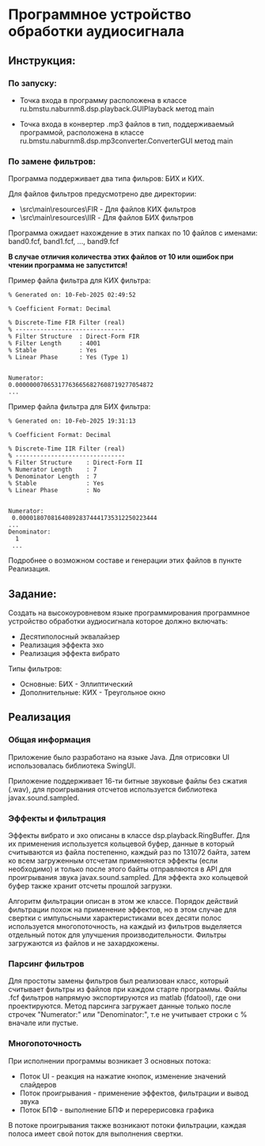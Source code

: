# Программное устройство обработки аудиосигнала

## Инструкция:

### По запуску:
* Точка входа в программу расположена в классе ru.bmstu.naburnm8.dsp.playback.GUIPlayback метод main

* Точка входа в конвертер .mp3 файлов в тип, поддерживаемый программой, расположена в классе ru.bmstu.naburnm8.dsp.mp3converter.ConverterGUI метод main

### По замене фильтров:

Программа поддерживает два типа фильров: БИХ и КИХ.

Для файлов фильтров предусмотрено две директории:

* \src\main\resources\FIR - Для файлов КИХ фильтров
* \src\main\resources\IIR - Для файлов БИХ фильтров

Программа ожидает нахождение в этих папках по 10 файлов с именами: band0.fcf, band1.fcf, ..., band9.fcf

**В случае отличия количества этих файлов от 10 или ошибок при чтении программа не запустится!**



Пример файла фильтра для КИХ фильтра:

```% Generated by MATLAB(R) 24.1 and Signal Processing Toolbox 24.1.
% Generated on: 10-Feb-2025 02:49:52

% Coefficient Format: Decimal

% Discrete-Time FIR Filter (real)         
% -------------------------------         
% Filter Structure  : Direct-Form FIR     
% Filter Length     : 4001                
% Stable            : Yes                 
% Linear Phase      : Yes (Type 1)


Numerator:                                
0.000000070653177636656827608719277054872
...
```

Пример файла фильтра для БИХ фильтра:

```% Generated by MATLAB(R) 24.1 and Signal Processing Toolbox 24.1.
% Generated on: 10-Feb-2025 19:31:13

% Coefficient Format: Decimal

% Discrete-Time IIR Filter (real)          
% -------------------------------          
% Filter Structure    : Direct-Form II     
% Numerator Length    : 7                  
% Denominator Length  : 7                  
% Stable              : Yes                
% Linear Phase        : No                 

                                          
Numerator:                                 
 0.000018070816408928374441735312250223444 
...
Denominator:                               
  1                                        
 ...

```
Подробнее о возможном составе и генерации этих файлов в пункте Реализация.
## Задание:

Создать на высокоуровневом языке программирования программное устройство обработки аудиосигнала которое должно включать:

* Десятиполосный эквалайзер
* Реализация эффекта эхо
* Реализация эффекта вибрато

Типы фильтров:
* Основные: БИХ - Эллиптический
* Дополнительные: КИХ - Треугольное окно

## Реализация

### Общая информация

Приложение было разработано на языке Java. Для отрисовки UI использовалась библиотека SwingUI.

Приложение поддерживает 16-ти битные звуковые файлы без сжатия (.wav), для проигрывания отсчетов используется библиотека javax.sound.sampled.

### Эффекты и фильтрация

Эффекты вибрато и эхо описаны в классе dsp.playback.RingBuffer. Для их применения используется кольцевой буфер, данные в который считываются из файла постепенно, каждый раз по 131072 байта, затем ко всем загруженным отсчетам применяются эффекты (если необходимо) и только после этого байты отправляются в API для проигрывания звука javax.sound.sampled. Для эффекта эхо кольцевой буфер также хранит отсчеты прошлой загрузки.

Алгоритм фильтрации описан в этом же классе. Порядок действий фильтрации похож на применение эффектов, но в этом случае для свертки с импульсными характеристиками всех десяти полос используется многопоточность, на каждый из фильтров выделяется отдельный поток для улучшения производительности. Фильтры загружаются из файлов и не захардкожены.

### Парсинг фильтров

Для простоты замены фильтров был реализован класс, который считывает фильтры из файлов при каждом старте программы. Файлы .fcf фильтров напрямую экспортируются из matlab (fdatool), где они проектируются. Метод парсинга загружает данные только после строчек "Numerator:" или "Denominator:", т.е не учитывает строки с % вначале или пустые.

### Многопоточность

При исполнении программы возникает 3 основных потока:

* Поток UI - реакция на нажатие кнопок, изменение значений слайдеров
* Поток проигрывания - применение эффектов, фильтрации и вывод звука
* Поток БПФ - выполнение БПФ и перерерисовка графика

В потоке проигрывания также возникают потоки фильтрации, каждая полоса имеет свой поток для выполнения свертки.

